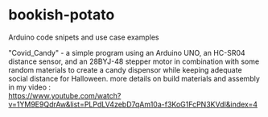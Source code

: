 # bookish-potato
Arduino code snipets and use case examples

"Covid_Candy" - a simple program using an Arduino UNO, an HC-SR04 distance sensor, and an 28BYJ-48 stepper motor in combination
    with some random materials to create a candy dispensor while keeping adequate social distance for Halloween.
    more details on build materials and assembly in my video :  
    https://www.youtube.com/watch?v=1YM9E9QdrAw&list=PLPdLV4zebD7qAm10a-f3KoG1FcPN3KVdI&index=4
    
